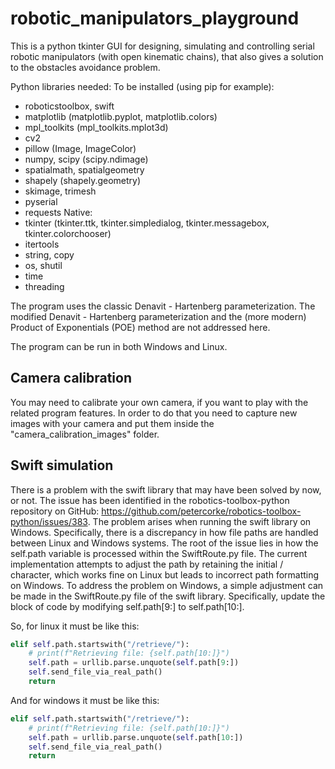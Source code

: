 # robotic_manipulators_playground

This is a python tkinter GUI for designing, simulating and controlling serial robotic manipulators (with open kinematic chains), that also gives a solution to the obstacles avoidance problem.

Python libraries needed:
To be installed (using pip for example):
- roboticstoolbox, swift
- matplotlib (matplotlib.pyplot, matplotlib.colors)
- mpl_toolkits (mpl_toolkits.mplot3d)
- cv2
- pillow (Image, ImageColor)
- numpy, scipy (scipy.ndimage)
- spatialmath, spatialgeometry
- shapely (shapely.geometry)
- skimage, trimesh
- pyserial
- requests
Native:
- tkinter (tkinter.ttk, tkinter.simpledialog, tkinter.messagebox, tkinter.colorchooser)
- itertools
- string, copy
- os, shutil
- time
- threading

The program uses the classic Denavit - Hartenberg parameterization. The modified Denavit - Hartenberg parameterization and the (more modern) Product of Exponentials (POE) method are not addressed here.

The program can be run in both Windows and Linux.

## Camera calibration

You may need to calibrate your own camera, if you want to play with the related program features. In order to do that you need to capture new images with your camera and put them inside the "camera_calibration_images" folder.

## Swift simulation

There is a problem with the swift library that may have been solved by now, or not. The issue has been identified in the robotics-toolbox-python repository on GitHub: https://github.com/petercorke/robotics-toolbox-python/issues/383. The problem arises when running the swift library on Windows. Specifically, there is a discrepancy in how file paths are handled between Linux and Windows systems. The root of the issue lies in how the self.path variable is processed within the SwiftRoute.py file. The current implementation attempts to adjust the path by retaining the initial / character, which works fine on Linux but leads to incorrect path formatting on Windows. To address the problem on Windows, a simple adjustment can be made in the SwiftRoute.py file of the swift library. Specifically, update the block of code by modifying self.path[9:] to self.path[10:].

So, for linux it must be like this:
```python
elif self.path.startswith("/retrieve/"):
    # print(f"Retrieving file: {self.path[10:]}")
    self.path = urllib.parse.unquote(self.path[9:])
    self.send_file_via_real_path()
    return
```

And for windows it must be like this:
```python
elif self.path.startswith("/retrieve/"):
    # print(f"Retrieving file: {self.path[10:]}")
    self.path = urllib.parse.unquote(self.path[10:])
    self.send_file_via_real_path()
    return
```
